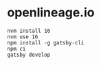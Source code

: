 # openlineage.io

```
nvm install 16
nvm use 16
npm install -g gatsby-cli
npm ci
gatsby develop
```
